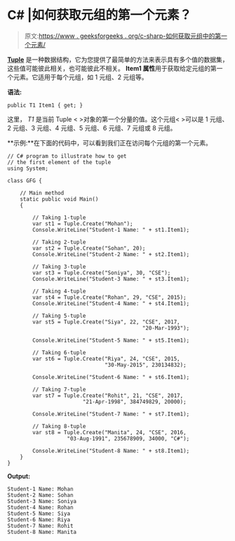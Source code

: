 # C# |如何获取元组的第一个元素？

> 原文:[https://www . geeksforgeeks . org/c-sharp-如何获取元组中的第一个元素/](https://www.geeksforgeeks.org/c-sharp-how-to-get-first-element-of-the-tuple/)

**[Tuple](https://www.geeksforgeeks.org/c-sharp-tuple/)** 是一种数据结构，它为您提供了最简单的方法来表示具有多个值的数据集，这些值可能彼此相关，也可能彼此不相关。 **Item1 属性**用于获取给定元组的第一个元素。它适用于每个元组，如 1 元组、2 元组等。

**语法:**

```
public T1 Item1 { get; }
```

这里， *T1* 是当前 Tuple < >对象的第一个分量的值。这个元组< >可以是 1 元组、2 元组、3 元组、4 元组、5 元组、6 元组、7 元组或 8 元组。

**示例:**在下面的代码中，可以看到我们正在访问每个元组的第一个元素。

```
// C# program to illustrate how to get 
// the first element of the tuple
using System;

class GFG {

    // Main method
    static public void Main()
    {

        // Taking 1-tuple
        var st1 = Tuple.Create("Mohan");
        Console.WriteLine("Student-1 Name: " + st1.Item1);

        // Taking 2-tuple
        var st2 = Tuple.Create("Sohan", 20);
        Console.WriteLine("Student-2 Name: " + st2.Item1);

        // Taking 3-tuple
        var st3 = Tuple.Create("Soniya", 30, "CSE");
        Console.WriteLine("Student-3 Name: " + st3.Item1);

        // Taking 4-tuple
        var st4 = Tuple.Create("Rohan", 29, "CSE", 2015);
        Console.WriteLine("Student-4 Name: " + st4.Item1);

        // Taking 5-tuple
        var st5 = Tuple.Create("Siya", 22, "CSE", 2017,
                                           "20-Mar-1993");

        Console.WriteLine("Student-5 Name: " + st5.Item1);

        // Taking 6-tuple
        var st6 = Tuple.Create("Riya", 24, "CSE", 2015,
                               "30-May-2015", 230134832);

        Console.WriteLine("Student-6 Name: " + st6.Item1);

        // Taking 7-tuple
        var st7 = Tuple.Create("Rohit", 21, "CSE", 2017, 
                        "21-Apr-1998", 384749829, 20000);

        Console.WriteLine("Student-7 Name: " + st7.Item1);

        // Taking 8-tuple
        var st8 = Tuple.Create("Manita", 24, "CSE", 2016, 
                   "03-Aug-1991", 235678909, 34000, "C#");

        Console.WriteLine("Student-8 Name: " + st8.Item1);
    }
}
```

**Output:**

```
Student-1 Name: Mohan
Student-2 Name: Sohan
Student-3 Name: Soniya
Student-4 Name: Rohan
Student-5 Name: Siya
Student-6 Name: Riya
Student-7 Name: Rohit
Student-8 Name: Manita

```